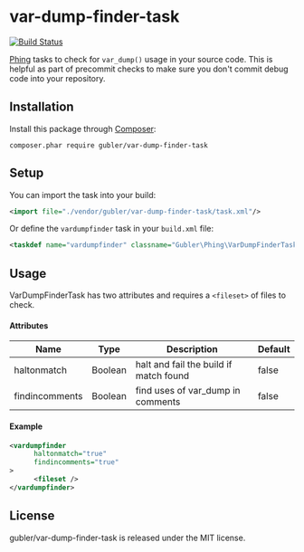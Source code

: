 # var-dump-finder-task

[![Build Status](https://travis-ci.org/gubler/var-dump-finder-task.svg?branch=master)](https://travis-ci.org/gubler/var-dump-finder-task)

[Phing](https://www.phing.info/) tasks to check for `var_dump()` usage in
your source code. This is helpful as part of precommit checks to make
sure you don't commit debug code into your repository.

## Installation

Install this package through [Composer](https://getcomposer.org/):

```
composer.phar require gubler/var-dump-finder-task
```

## Setup

You can import the task into your build:

```xml
<import file="./vendor/gubler/var-dump-finder-task/task.xml"/>
```

Or define the `vardumpfinder` task in your `build.xml` file:

```xml
<taskdef name="vardumpfinder" classname="Gubler\Phing\VarDumpFinderTask\VarDumpFinderTask" />
```

## Usage

VarDumpFinderTask has two attributes and requires a `<fileset>` of files to check.

#### Attributes
| Name | Type | Description | Default |
| --- | --- | --- | --- |
| haltonmatch | Boolean | halt and fail the build if match found  | false |
| findincomments | Boolean | find uses of var_dump in comments | false |

#### Example
```xml
<vardumpfinder
      haltonmatch="true"
      findincomments="true"
>
      <fileset />
</vardumpfinder>
```

## License

gubler/var-dump-finder-task is released under the MIT license.
